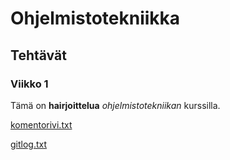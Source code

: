 # Ohjelmistotekniikka

## Tehtävät

### Viikko 1

Tämä on **hairjoittelua** *ohjelmistotekniikan* kurssilla.

[komentorivi.txt](/laskarit/viikko1/komentorivi.txt)

[gitlog.txt](/laskarit/viikko1/gitlog.txt)
